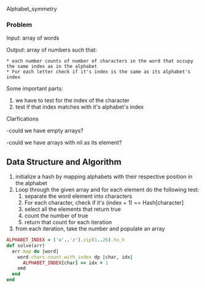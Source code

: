 Alphabet_symmetry

### Problem

Input: array of words

Output: array of numbers such that:

	* each number counts of number of characters in the word that occupy the same index as in the alphabet
	* For each letter check if it's index is the same as its alphabet's index

Some important parts:

1. we have to test for the index of the character
2. test if that index matches with it's alphabet's index

Clarfications

-could we have empty arrays?

-could we have arrays with nil as its element?

## Data Structure and Algorithm

1. initialize a hash by mapping alphabets with their respective position in the alphabet
2. Loop through the given array and for each element do the following test:
   1. separate the word element into characters
   2. For each character, check if it's (index + 1) == Hash[character]
   3. select all the elements that return true
   4. count the number of true
   5. return that count for each iteration
3. from each iteration, take the number and populate an array

```ruby
ALPHABET_INDEX = ('a'..'z').zip(1..26).to_h
def solve(arr)
  arr.map do |word|
    word.chars.count.with_index dp |char, idx| 	
      ALPHABET_INDEX[char] == idx + 1
    emd
  end
end
```

